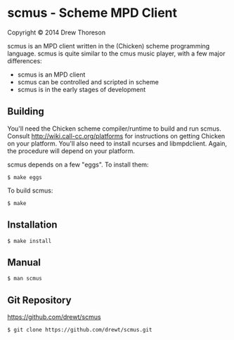 scmus - Scheme MPD Client
=========================

Copyright © 2014 Drew Thoreson

scmus is an MPD client written in the (Chicken) scheme programming language.
scmus is quite similar to the cmus music player, with a few major differences:

* scmus is an MPD client
* scmus can be controlled and scripted in scheme
* scmus is in the early stages of development


Building
--------

You'll need the Chicken scheme compiler/runtime to build and run scmus.
Consult http://wiki.call-cc.org/platforms for instructions on getting Chicken
on your platform.  You'll also need to install ncurses and libmpdclient.
Again, the procedure will depend on your platform.

scmus depends on a few "eggs".  To install them:

    $ make eggs

To build scmus:

    $ make


Installation
------------

    $ make install


Manual
------

    $ man scmus


Git Repository
--------------

https://github.com/drewt/scmus

    $ git clone https://github.com/drewt/scmus.git

